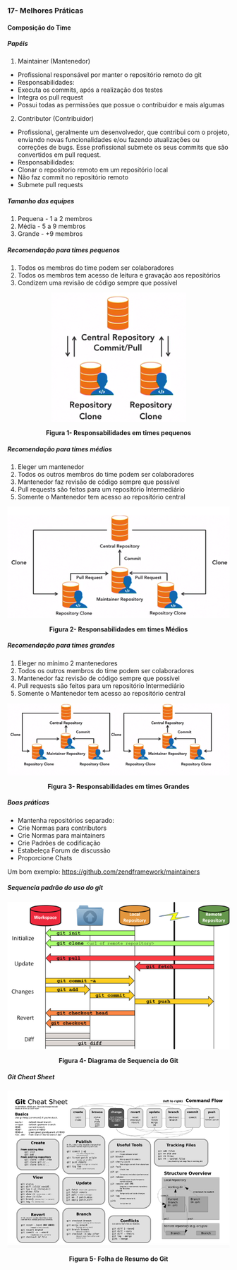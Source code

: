 ### 17- Melhores Práticas

#### Composição do Time

##### Papéis

1. Maintainer (Mantenedor)

- Profissional responsável por manter o repositório remoto do git
- Responsabilidades:
-   Executa os commits, após a realização dos testes
-   Integra os pull request
-   Possui todas as permissões que possue o contribuidor e mais algumas

2. Contributor (Contribuidor)

- Profissional, geralmente um desenvolvedor, que contribui com o projeto, enviando novas funcionalidades e/ou fazendo atualizações ou correções de bugs. Esse profissional submete os seus commits que são convertidos em pull request.
- Responsabilidades:
-   Clonar o repositorio remoto em um repositório local
-   Não faz commit no repositório remoto
-   Submete pull requests

##### Tamanho das equipes
1. Pequena - 1 a 2 membros
2. Média - 5 a 9 membros
3. Grande - +9 membros

##### Recomendação para times pequenos

1. Todos os membros do time podem ser colaboradores
2. Todos os membros tem acesso de leitura e gravação aos repositórios
3. Condizem uma revisão de código sempre que possível



<p align="center">
  <img src="../imagens/TimesPequenos.png" alt="Responsabilidades em times pequenos">
</p>
<p align="center">
   <strong>Figura 1- Responsabilidades em times pequenos</strong> 
</p>

##### Recomendação para times médios

1. Eleger um mantenedor
2. Todos os outros membros do time podem ser colaboradores
3. Mantenedor faz revisão de código sempre que possível
4. Pull requests são feitos para um repositório Intermediário
5. Somente o Mantenedor tem acesso ao repositório central


<p align="center">
  <img src="../imagens/TimesMedios.png" alt="Responsabilidades em times médios">
</p>
<p align="center">
   <strong>Figura 2- Responsabilidades em times Médios</strong> 
</p>


##### Recomendação para times grandes

1. Eleger no mínimo 2  mantenedores
2. Todos os outros membros do time podem ser colaboradores
3. Mantenedor faz revisão de código sempre que possível
4. Pull requests são feitos para um repositório Intermediário
5. Somente o Mantenedor tem acesso ao repositório central



<p align="center">
  <img src="../imagens/TimesGrandes.png" alt="Responsabilidades em times grandes">
</p>
<p align="center">
   <strong>Figura 3- Responsabilidades em times Grandes</strong> 
</p>

##### Boas práticas

- Mantenha  repositórios separado:
- Crie Normas para contributors
- Crie Normas para maintainers
- Crie Padrões de codificação
- Estabeleça Forum de discussão
- Proporcione Chats

Um bom exemplo:
https://github.com/zendframework/maintainers


##### Sequencia padrão do uso do git

<p align="center">
  <img src="../imagens/Sequencia.png" alt="Diagrama de Sequencia do Git">
</p>
<p align="center">
   <strong>Figura 4- Diagrama de Sequencia do Git</strong> 
</p>


##### Git Cheat Sheet

<p align="center">
  <img src="../imagens/GitCheatSheet.png" alt="Folha de Resumo do Git">
</p>
<p align="center">
   <strong>Figura 5- Folha de Resumo do Git</strong> 
</p>